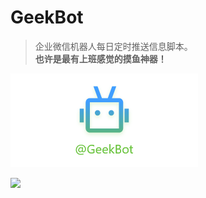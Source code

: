 # GeekBot
> 企业微信机器人每日定时推送信息脚本。    
> **也许是最有上班感觉的摸鱼神器！**

![](assets/geekbot.png)

![](https://i.loli.net/2020/05/20/MgEONhb2WKuQ6c4.gif)

